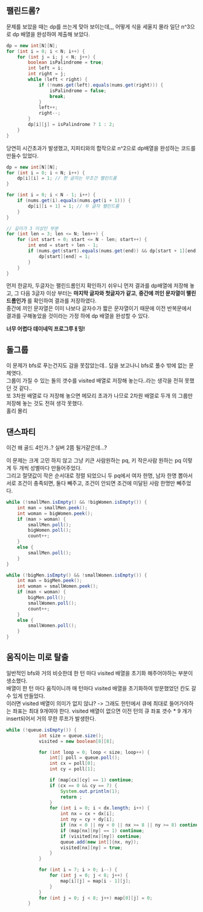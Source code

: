 ## 팰린드롬?

문제를 보았을 때는 dp를 쓰는게 맞아 보이는데,,, 어떻게 식을 세울지 몰라 일단 n^3으로 dp 배열을 완성하여 제출해 보았다.
```java
dp = new int[N][N];
for (int i = 0; i < N; i++) {
    for (int j = i; j < N; j++) {
        boolean isPalindrome = true;
        int left = i;
        int right = j;
        while (left < right) {
            if (!nums.get(left).equals(nums.get(right))) {
                isPalindrome = false;
                break;
            }
            left++;
            right--;
        }
        dp[i][j] = isPalindrome ? 1 : 2;
    }
}
```
당연히 시간초과가 발생했고, 지피티와의 합작으로 n^2으로 dp배열을 완성하는 코드를 만들수 있었다.
```java
dp = new int[N][N];
for (int i = 0; i < N; i++) {
    dp[i][i] = 1; // 한 글자는 무조건 팰린드롬
}

for (int i = 0; i < N - 1; i++) {
    if (nums.get(i).equals(nums.get(i + 1))) {
        dp[i][i + 1] = 1; // 두 글자 팰린드롬
    }
}

// 길이가 3 이상인 부분
for (int len = 3; len <= N; len++) {
    for (int start = 0; start <= N - len; start++) {
        int end = start + len - 1;
        if (nums.get(start).equals(nums.get(end)) && dp[start + 1][end - 1] == 1) {
            dp[start][end] = 1;
        }
    }
}
```
먼저 한글자, 두글자는 팰린드롬인지 확인하기 쉬우니 먼저 결과를 dp배열에 저장해 놓고, 그 다음 3글자 이상 부터는 **마지막 글자와 첫글자가 같고**, **중간에 끼인 문자열이 팰린드롬인가** 를 확인하여 결과를 저장하였다.\
중간에 끼인 문자열은 이미 나보다 글자수가 짧은 문자열이기 때문에 이전 반복문에서 결과를 구해놓았을 것이라는 가정 하에 dp 배열을 완성할 수 있다.

**너무 어렵다 데이네믹 프로그루ㅐ밍!**


## 돌그룹
이 문제가 bfs로 푸는건지도 감을 못잡았는데.. 답을 보고나니 bfs로 풀수 밖에 없는 문제엿다. \
그룹이 가질 수 있는 돌의 갯수를 visited 배열로 저장해 놓는다..라는 생각을 전혀 못했던 것 같다..\
또 3차원 배열로 다 저장해 놓으면 메모리 초과가 나므로 2차원 배열로 두개 의 그룹만 저장해 놓는 것도 전혀 생각 못했다. \
홀리 몰리


## 댄스파티
이건 왜 골드 4인가..? 실버 2쯤 될거같은데...?

이 문제는 크게 고민 하지 않고 그냥 키큰 사람원하는 pq, 키 작은사람 원하는 pq 이렇게 두 개씩 성별마다 만들어주었다.\
그리고 절댓값이 작은 순서대로 정렬 되었으니 두 pq에서 여자 한명, 남자 한명 뽑아서 서로 조건이 충족되면, 둘다 빼주고, 조건이 안되면 조건에 미달된 사람 한명만 뻬주었다.
```java
while (!smallMen.isEmpty() && !bigWomen.isEmpty()) {
    int man = smallMen.peek();
    int woman = bigWomen.peek();
    if (man > woman) {
        smallMen.poll();
        bigWomen.poll();
        count++;
    }
    else {
        smallMen.poll();
    }
}

while (!bigMen.isEmpty() && !smallWomen.isEmpty()) {
    int man = bigMen.peek();
    int woman = smallWomen.peek();
    if (man < woman) {
        bigMen.poll();
        smallWomen.poll();
        count++;
    }
    else {
        smallWomen.poll();
    }
}
```

## 움직이는 미로 탈출
일반적인 bfs와 거의 비슷한데 한 턴 마다 visited 배열을 초기화 해주어야하는 부분이 생소했다. \
배열이 한 턴 마다 움직이니까 매 턴마다 visited 배열을 초기화하여 방문했었던 칸도 갈 수 있게 만들었다.\
이러면 visited 배열이 의미가 없지 않냐? -> 그래도 한턴에서 큐에 최대로 들어가야하는 좌표는 최대 9개여야 한다. visited 배열이 없으면 이전 턴의 큐 좌표 갯수 * 9 개가 insert되어서 거의 무한 루프가 발생한다.

```java
while (!queue.isEmpty()) {
            int size = queue.size();
            visited = new boolean[8][8];

            for (int loop = 0; loop < size; loop++) {
                int[] poll = queue.poll();
                int cx = poll[0];
                int cy = poll[1];

                if (map[cx][cy] == 1) continue;
                if (cx == 0 && cy == 7) {
                    System.out.println(1);
                    return ;
                }
                for (int i = 0; i < dx.length; i++) {
                    int nx = cx + dx[i];
                    int ny = cy + dy[i];
                    if (nx < 0 || ny < 0 || nx >= 8 || ny >= 8) continue;
                    if (map[nx][ny] == 1) continue;
                    if (visited[nx][ny]) continue;
                    queue.add(new int[]{nx, ny});
                    visited[nx][ny] = true;
                }
            }

            for (int i = 7; i > 0; i--) {
                for (int j = 0; j < 8; j++) {
                    map[i][j] = map[i - 1][j];
                }
            }
            for (int j = 0; j < 8; j++) map[0][j] = 0;
        }
```

